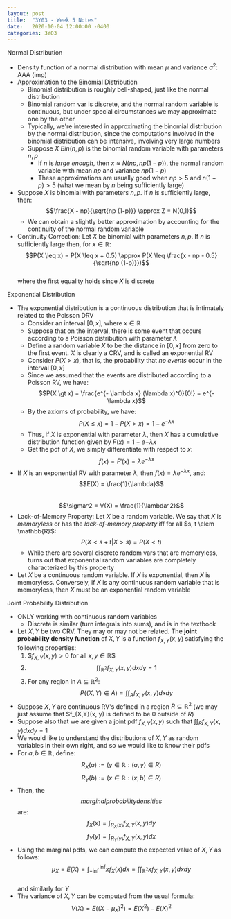 ```yaml
---
layout: post
title:  "3Y03 - Week 5 Notes"
date:   2020-10-04 12:00:00 -0400
categories: 3Y03
---
```


Normal Distribution
- Density function of a normal distribution with mean $\mu$ and variance $\sigma^2$:  
AAA (img)
- Approximation to the Binomial Distribution
    - Binomial distribution is roughly bell-shaped, just like the normal distribution
    - Binomial random var is discrete, and the normal random variable is continuous, but under special circumstances we may approximate one by the other
    - Typically, we're interested in approximating the binomial distribution by the normal distribution, since the computations involved in the binomial distribution can be intensive, involving very large numbers
    - Suppose $X ~ Bin(n, p)$ is the binomial random variable with parameters $n, p$
        - If $n$ is *large enough*, then $x \approx N(np, np(1-p))$, the normal random variable with mean $np$ and variance $np(1-p)$
        - These approximations are usually good when $np \gt 5$ and $n(1-p) \gt 5$ (what we mean by $n$ being sufficiently large)
- Suppose $X$ is binomial with parameters $n,p$. If $n$ is sufficiently large, then:  
$$\frac{X - np}{\sqrt{np (1-p)}} \approx Z = N(0,1)$$
    - We can obtain a slightly better approximation by accounting for the continuity of the normal random variable
- Continuity Correction: Let $X$ be binomial with parameters $n,p$. If $n$ is sufficiently large then, for $x \in \mathbb{R}$:  
$$P(X \leq x) = P(X \leq x + 0.5) \approx P(X \leq \frac{x - np - 0.5}{\sqrt{np (1-p)}})$$  
where the first equality holds since $X$ is discrete

Exponential Distribution
- The exponential distribution is a continuous distribution that is intimately related to the Poisson DRV
    - Consider an interval $[0,x]$, where $x \in \mathbb{R}$
    - Suppose that on the interval, there is some event that occurs according to a Poisson distribution with parameter $\lambda$
    - Define a random variable $X$ to be the distance in $[0,x]$ from zero to the first event. $X$ is clearly a CRV, and is called an exponential RV
    - Consider $P(X \gt x)$, that is, the probability that *no events* occur in the interval $[0,x]$
    - Since we assumed that the events are distributed according to a Poisson RV, we have:  
    $$P(X \gt x) = \frac{e^{- \lambda x} (\lambda x)^0}{0!} = e^{- \lambda x}$$  
    - By the axioms of probability, we have:  
    $$P(X \leq x) = 1 - P(X \gt x) = 1 - e^{- \lambda x}$$  
    - Thus, if $X$ is exponential with parameter $\lambda$, then $X$ has a cumulative distribution function given by $F(x) = 1 - e{- \lambda x}$
    - Get the pdf of $X$, we simply differentiate with respect to $x$:  
    $$f(x) = F'(x) = \lambda e^{- \lambda x}$$
- If $X$ is an exponential RV with parameter $\lambda$, then $f(x) = \lambda e^{-\lambda x}$, and:  
$$E(X) = \frac{1}{\lambda}$$  
$$\sigma^2 = V(X) = \frac{1}{\lambda^2}$$
- Lack-of-Memory Property: Let $X$ be a random variable. We say that $X$ is *memoryless* or has the *lack-of-memory property* iff for all $s, t \elem \mathbb{R}$:  
$$P(X \lt s + t | X \gt s) = P(X \lt t)$$
    - While there are several discrete random vars that are memoryless, turns out that exponential random variables are completely characterized by this property
- Let $X$ be a continuous random variable. If $X$ is exponential, then $X$ is memoryless. Conversely, if $X$ is any continuous random variable that is memoryless, then $X$ must be an exponential random variable

Joint Probability Distribution
- ONLY working with continuous random variables
    - Discrete is similar (turn integrals into sums), and is in the textbook
- Let $X, Y$ be two CRV. They may or may not be related. The **joint probability density function** of $X, Y$ is a function $f_{X,Y}(x, y)$ satisfying the following properties:
    1. $$f_{X, Y}(x, y) \gt 0$ for all $x, y \in \mathbb{R}$$
    2. $$\int \int_{\mathbb{R}^2} f_{X, Y}(x, y) dx dy = 1$$  
    3. For any region in $A \subseteq \mathbb{R}^2$:  
    $$P((X,Y) \in A) = \int \int_A f_{X, Y}(x, y) dx dy$$
- Suppose $X, Y$ are continuous RV's defined in a region $R \subseteq \mathbb{R}^2$ (we may just assume that $f_{X,Y}(x, y) is defined to be 0 outside of $R$)
- Suppose also that we are given a joint pdf $f_{X,Y}(x,y)$ such that $\int \int_R f_{X,Y}(x,y) dx dy = 1$
- We would like to understand the distributions of $X, Y$ as random variables in their own right, and so we would like to know their pdfs
- For $a, b \in \mathbb{R}$, define:  
$$R_X(a) := (y \in \mathbb{R} : (a, y) \in R)$$
$$R_Y(b) := (x \in \mathbb{R} : (x, b) \in R)$$
- Then, the $$marginal probability densities$$ are:  
$$f_X(x) = \int_{R_X(x)} f_{X, Y} (x, y) dy$$
$$f_Y(y) = \int_{R_Y(y)} f_{X, Y} (x, y) dx$$
- Using the marginal pdfs, we can compute the expected value of $X, Y$ as follows:  
$$\mu_X = E(X) = \int_{- \inf}^{\inf} x f_X(x) dx = \int \int_{\mathbb{R}^2} x f_{X,Y}(x,y) dx dy$$  
and similarly for $Y$
- The variance of $X,Y$ can be computed from the usual formula:  
$$V(X) = E((X - \mu_X)^2) = E(X^2) - E(X)^2$$
